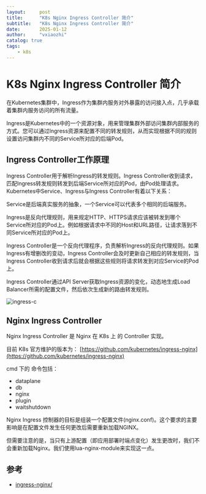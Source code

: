 ```yaml
---
layout:     post
title:      "K8s Nginx Ingress Controller 简介"
subtitle:   "K8s Nginx Ingress Controller 简介"
date:       2025-01-12
author:     "vxiaozhi"
catalog: true
tags:
    - k8s
---
```


# K8s Nginx Ingress Controller 简介

在Kubernetes集群中，Ingress作为集群内服务对外暴露的访问接入点，几乎承载着集群内服务访问的所有流量。

Ingress是Kubernetes中的一个资源对象，用来管理集群外部访问集群内部服务的方式。您可以通过Ingress资源来配置不同的转发规则，从而实现根据不同的规则设置访问集群内不同的Service所对应的后端Pod。

## Ingress Controller工作原理

Ingress Controller用于解析Ingress的转发规则。Ingress Controller收到请求，匹配Ingress转发规则转发到后端Service所对应的Pod，由Pod处理请求。Kubernetes中Service、Ingress与Ingress Controller有着以下关系：

Service是后端真实服务的抽象，一个Service可以代表多个相同的后端服务。

Ingress是反向代理规则，用来规定HTTP、HTTPS请求应该被转发到哪个Service所对应的Pod上。例如根据请求中不同的Host和URL路径，让请求落到不同Service所对应的Pod上。

Ingress Controller是一个反向代理程序，负责解析Ingress的反向代理规则。如果Ingress有增删改的变动，Ingress Controller会及时更新自己相应的转发规则，当Ingress Controller收到请求后就会根据这些规则将请求转发到对应Service的Pod上。

Ingress Controller通过API Server获取Ingress资源的变化，动态地生成Load Balancer所需的配置文件，然后依次生成新的路由转发规则。

![ingress-c](../../.vuepress/public/images/ingress-controller-arch.png)

## Nginx Ingress Controller

Nginx Ingress Controller 是 Nginx 在 K8s 上 的 Controller 实现。

目前 K8s 官方维护的版本为： [https://github.com/kubernetes/ingress-nginx](https://github.com/kubernetes/ingress-nginx)

cmd 下的 命令包括：

- dataplane
- db
- nginx
- plugin
- waitshutdown

Nginx Ingress 控制器的目标是组装一个配置文件(nginx.conf)。这个要求的主要影响是在配置文件发生任何更改后需要重新加载NGINX。

但需要注意的是，当只有上游配置（即应用部署时端点变化）发生更改时，我们不会重新加载Nginx。我们使用lua-nginx-module来实现这一点。



## 参考

- [ingress-nginx/](https://kubernetes.github.io/ingress-nginx/)
